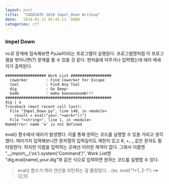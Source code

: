 ```yaml
---
layout: post
title:  "CODEGATE 2018 Impel_Down Writeup"
date:   2018-02-12 05:45:13 -0400
categories: ctf
---
```


### Impel Down
nc로 문제에 접속해보면 PyJail이라는 프로그램이 실행된다. 프로그램명처럼 이 프로그램을 벗어나면(?) 문제를 풀 수 있을 것 같다.
맨처음에 아무거나 입력했는데 에러 메세지가 출력된다.

```[day-1]
################## Work List ##################
  coworker        : Find Coworker For Escape
  tool            : Find Any Tool
  dig             : Go Deep~
  bomb            : make boooooooomb!!!
###############################################
dig | a
Traceback (most recent call last):
  File "Impel_Down.py", line 140, in <module>
    result = eval("your."+work+"()")
  File "<string>", line 1, in <module>
NameError: name 'a' is not defined
```

eval() 함수에서 에러가 발생했다. 이를 통해 원하는 코드를 실행할 수 있을 거라고 생각했다. 
여러가지 입력해보니깐 문자열의 입력길이도 제한이 있고 #, +, _ 같은 문자도 필터링한다. 하지만 이름을 입력하는 곳에선 이러한 제약이 없다.
그래서 이름엔 "\_\_import\_\_('os').system('Command')", Work List엔 "dig,eval(name),your.dig"와 같은 식으로 입력하면 원하는 코드를 실행할 수 있다.

> eval() 함수가 여러 연산을 리턴하는 걸 몰랐었다... (ex. eval("1+1, 2-1") ==> (2,1))
